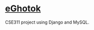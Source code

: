 # <a href="http://asifo1.pythonanywhere.com">eGhotok</a>
CSE311 project using Django and MySQL.
<br>

